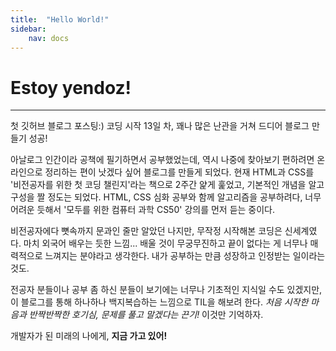 ```yaml
---
title:  "Hello World!"
sidebar:
    nav: docs
---
```


# Estoy yendoz!

---

첫 깃허브 블로그 포스팅:)
코딩 시작 13일 차, 꽤나 많은 난관을 거쳐 드디어 블로그 만들기 성공!

아날로그 인간이라 공책에 필기하면서 공부했었는데, 역시 나중에 찾아보기 편하려면 온라인으로 정리하는 편이 낫겠다 싶어 블로그를 만들게 되었다. 현재 HTML과 CSS를 '비전공자를 위한 첫 코딩 챌린지'라는 책으로 2주간 얉게 훑었고, 기본적인 개념을 알고 구성을 짤 정도는 되었다.  HTML, CSS 심화 공부와 함께 알고리즘을 공부하려다, 너무 어려운 듯해서 '모두를 위한 컴퓨터 과학 CS50' 강의를 먼저 듣는 중이다.

비전공자에다 뼛속까지 문과인 줄만 알았던 나지만, 무작정 시작해본 코딩은 신세계였다. 마치 외국어 배우는 듯한 느낌... 배울 것이 무궁무진하고 끝이 없다는 게 너무나 매력적으로 느껴지는 분야라고 생각한다. 내가 공부하는 만큼 성장하고 인정받는 일이라는 것도.

전공자 분들이나 공부 좀 하신 분들이 보기에는 너무나 기초적인 지식일 수도 있겠지만, 이 블로그를 통해 하나하나 백지복습하는 느낌으로 TIL을 해보려 한다. *처음 시작한 마음과 반짝반짝한 호기심, 문제를 풀고 말겠다는 끈기!* 이것만 기억하자.

개발자가 된 미래의 나에게, **지금 가고 있어!**
